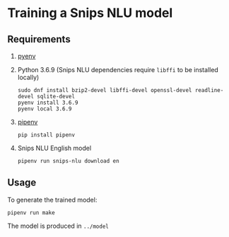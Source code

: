 # Training a Snips NLU model

## Requirements

1.  [pyenv](https://github.com/pyenv/pyenv)
2.  Python 3.6.9 (Snips NLU dependencies require `libffi` to be installed locally)

    ```
    sudo dnf install bzip2-devel libffi-devel openssl-devel readline-devel sqlite-devel
    pyenv install 3.6.9
    pyenv local 3.6.9
    ```
3.  [pipenv](https://github.com/pypa/pipenv)
    ```
    pip install pipenv
    ```
4.  Snips NLU English model
    ```
    pipenv run snips-nlu download en
    ```

## Usage

To generate the trained model:

```
pipenv run make
```

The model is produced in `../model`
